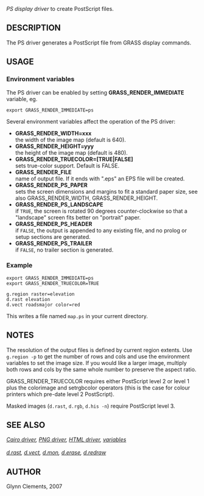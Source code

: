 *PS display driver* to create PostScript files.

## DESCRIPTION

The PS driver generates a PostScript file from GRASS display commands.

## USAGE

### Environment variables

The PS driver can be enabled by setting **GRASS_RENDER_IMMEDIATE**
variable, eg.

```
export GRASS_RENDER_IMMEDIATE=ps
```

Several environment variables affect the operation of the PS driver:

-   **GRASS_RENDER_WIDTH=xxx**\
    the width of the image map (default is 640).
-   **GRASS_RENDER_HEIGHT=yyy**\
    the height of the image map (default is 480).
-   **GRASS_RENDER_TRUECOLOR=\[TRUE\|FALSE\]**\
    sets true-color support. Default is FALSE.
-   **GRASS_RENDER_FILE**\
    name of output file. If it ends with \".eps\" an EPS file will be
    created.
-   **GRASS_RENDER_PS_PAPER**\
    sets the screen dimensions and margins to fit a standard paper size,
    see also GRASS_RENDER_WIDTH, GRASS_RENDER_HEIGHT.
-   **GRASS_RENDER_PS_LANDSCAPE**\
    if `TRUE`, the screen is rotated 90 degrees counter-clockwise so
    that a \"landscape\" screen fits better on \"portrait\" paper.
-   **GRASS_RENDER_PS_HEADER**\
    if `FALSE`, the output is appended to any existing file, and no
    prolog or setup sections are generated.
-   **GRASS_RENDER_PS_TRAILER**\
    if `FALSE`, no trailer section is generated.

### Example

```
export GRASS_RENDER_IMMEDIATE=ps
export GRASS_RENDER_TRUECOLOR=TRUE

g.region raster=elevation
d.rast elevation
d.vect roadsmajor color=red
```

This writes a file named `map.ps` in your current directory.

## NOTES

The resolution of the output files is defined by current region extents.
Use `g.region -p` to get the number of rows and cols and use the
environment variables to set the image size. If you would like a larger
image, multiply both rows and cols by the same whole number to preserve
the aspect ratio.

GRASS_RENDER_TRUECOLOR requires either PostScript level 2 or level 1
plus the colorimage and setrgbcolor operators (this is the case for
colour printers which pre-date level 2 PostScript).

Masked images (`d.rast`, `d.rgb`, `d.his -n`) require PostScript level
3.

## SEE ALSO

*[Cairo driver](cairodriver.html), [PNG driver](pngdriver.html), [HTML
driver](htmldriver.html), [variables](variables.html)\
\
[d.rast](d.rast.html), [d.vect](d.vect.html), [d.mon](d.mon.html),
[d.erase](d.erase.html), [d.redraw](d.redraw.html)*

## AUTHOR

Glynn Clements, 2007

